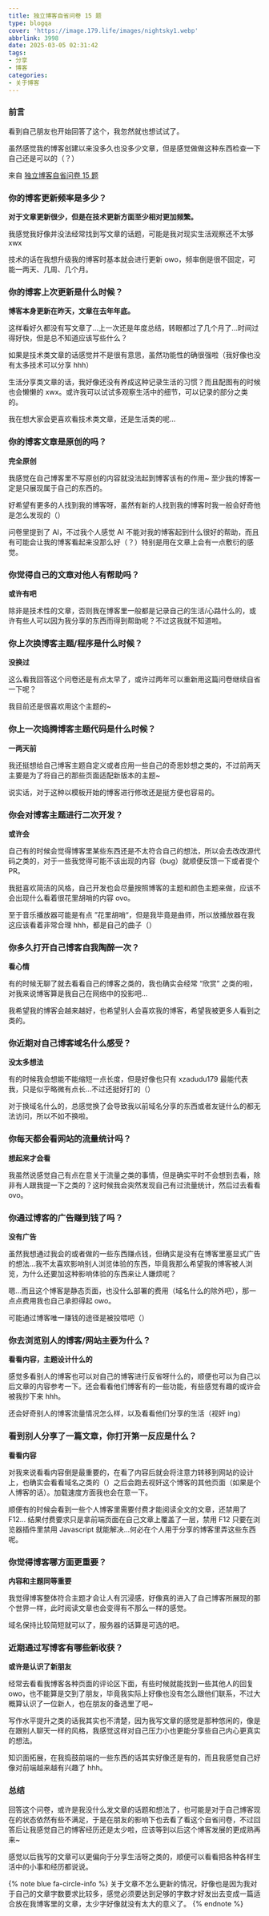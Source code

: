 ```yaml
---
title: 独立博客自省问卷 15 题
type: blogqa
cover: 'https://image.179.life/images/nightsky1.webp'
abbrlink: 3998
date: 2025-03-05 02:31:42
tags:
- 分享
- 博客
categories:
- 关于博客
---
```


### 前言

看到自己朋友也开始回答了这个，我忽然就也想试试了。

虽然感觉我的博客创建以来没多久也没多少文章，但是感觉做做这种东西检查一下自己还是可以的（？）

来自 [独立博客自省问卷 15 题](https://yayu.net/4626.html)

### 你的博客更新频率是多少？

<strong style="color: var(--primary-color)">对于文章更新很少，但是在技术更新方面至少相对更加频繁。</strong>

我感觉我好像并没法经常找到写文章的话题，可能是我对现实生活观察还不太够 xwx

技术的话在我想升级我的博客时基本就会进行更新 owo，频率倒是很不固定，可能一两天、几周、几个月。

### 你的博客上次更新是什么时候？

<strong style="color: var(--primary-color)">博客本身更新在昨天，文章在去年年底。</strong>

这样看好久都没有写文章了...上一次还是年度总结，转眼都过了几个月了...时间过得好快，但是总不知道应该写些什么？

如果是技术类文章的话感觉并不是很有意思，虽然功能性的确很强啦（我好像也没有太多技术可以分享 hhh）

生活分享类文章的话，我好像还没有养成这种记录生活的习惯？而且配图有的时候也会懒懒的 xwx。或许我可以试试多观察生活中的细节，可以记录的部分之类的。

我在想大家会更喜欢看技术类文章，还是生活类的呢...

### 你的博客文章是原创的吗？

<strong style="color: var(--primary-color)">完全原创</strong>

我感觉在自己博客里不写原创的内容就没法起到博客该有的作用~ 至少我的博客一定是只展现属于自己的东西的。

好希望有更多的人找到我的博客呀，虽然有新的人找到我的博客时我一般会好奇他是怎么发现的（）

问卷里提到了 AI，不过我个人感觉 AI 不能对我的博客起到什么很好的帮助，而且有可能会让我的博客看起来没那么好（？）特别是用在文章上会有一点敷衍的感觉。

### 你觉得自己的文章对他人有帮助吗？

<strong style="color: var(--primary-color)">或许有吧</strong>

除非是技术性的文章，否则我在博客里一般都是记录自己的生活/心路什么的，或许有些人可以因为我分享的东西而得到帮助呢？不过这我就不知道啦。

### 你上次换博客主题/程序是什么时候？

<strong style="color: var(--primary-color)">没换过</strong>

这么看我回答这个问卷还是有点太早了，或许过两年可以重新用这篇问卷继续自省一下呢？

我目前还是很喜欢用这个主题的~

### 你上一次捣腾博客主题代码是什么时候？

<strong style="color: var(--primary-color)">一两天前</strong>

我还挺想给自己博客主题自定义或者应用一些自己的奇思妙想之类的，不过前两天主要是为了将自己的那些页面适配新版本的主题~

说实话，对于这种以模板开始的博客进行修改还是挺方便也容易的。

### 你会对博客主题进行二次开发？

<strong style="color: var(--primary-color)">或许会</strong>

自己有的时候会觉得博客里某些东西还是不太符合自己的想法，所以会去改改源代码之类的，对于一些我觉得可能不该出现的内容（bug）就顺便反馈一下或者提个 PR。

我挺喜欢简洁的风格，自己开发也会尽量按照博客的主题和颜色主题来做，应该不会出现什么看着很花里胡哨的内容 ovo。

至于音乐播放器可能是有点 ”花里胡哨“，但是我毕竟是曲师，所以放播放器在我这应该看着非常合理 hhh，都是自己的曲子（）

### 你多久打开自己博客自我陶醉一次？

<strong style="color: var(--primary-color)">看心情</strong>

有的时候无聊了就去看看自己的博客之类的，我也确实会经常 “欣赏” 之类的啦，对我来说博客算是我自己在网络中的投影吧...

我希望我的博客会越来越好，也希望别人会喜欢我的博客，希望我被更多人看到之类的。

### 你近期对自己博客域名什么感受？

<strong style="color: var(--primary-color)">没太多想法</strong>

有的时候我会想能不能缩短一点长度，但是好像也只有 xzadudu179 最能代表我，只是似乎略微有点长...不过还挺好打的（）

对于换域名什么的，总感觉换了会导致我以前域名分享的东西或者友链什么的都无法访问，所以不如不换啦。

### 你每天都会看网站的流量统计吗？

<strong style="color: var(--primary-color)">想起来才会看</strong>

我虽然说感觉自己有点在意关于流量之类的事情，但是确实平时不会想到去看，除非有人跟我提一下之类的？这时候我会突然发现自己有过流量统计，然后过去看看 ovo。

### 你通过博客的广告赚到钱了吗？

<strong style="color: var(--primary-color)">没有广告</strong>

虽然我想通过我会的或者做的一些东西赚点钱，但确实是没有在博客里塞显式广告的想法...我不太喜欢影响别人浏览体验的东西，毕竟我那么希望我的博客被人浏览，为什么还要加这种影响体验的东西来让人嫌烦呢？

嗯...而且这个博客是静态页面，也没什么部署的费用（域名什么的除外吧），那一点点费用我也自己承担得起 owo。

可能通过博客唯一赚钱的途径是被投喂吧（）

### 你去浏览别人的博客/网站主要为什么？

<strong style="color: var(--primary-color)">看看内容，主题设计什么的</strong>

感觉多看别人的博客也可以对自己的博客进行反省呀什么的，顺便也可以为自己以后文章的内容参考一下。还会看看他们博客有的一些功能，有些感觉有趣的或许会被我抄下来 hhh。

还会好奇别人的博客流量情况怎么样，以及看看他们分享的生活（视奸 ing）

### 看到别人分享了一篇文章，你打开第一反应是什么？

<strong style="color: var(--primary-color)">看看内容</strong>

对我来说看看内容倒是最重要的，在看了内容后就会将注意力转移到网站的设计上，也确实会看看域名之类的（）之后会跑去视奸这个博客的其他页面（如果是个人博客的话）。加载速度方面我也会在意一下。

顺便有的时候会看到一些个人博客里需要付费才能阅读全文的文章，还禁用了 F12... 结果付费要求只是拿前端页面在自己文章上覆盖了一层，禁用 F12 只要在浏览器插件里禁用 Javascript 就能解决...何必在个人用于分享的博客里弄这些东西呢。

### 你觉得博客哪方面更重要？

<strong style="color: var(--primary-color)">内容和主题同等重要</strong>

我觉得博客整体符合主题才会让人有沉浸感，好像真的进入了自己博客所展现的那个世界一样，此时阅读文章也会变得有不那么一样的感觉。

域名保持比较简短就可以了，服务器的话算是可选的吧。

### 近期通过写博客有哪些新收获？

<strong style="color: var(--primary-color)">或许是认识了新朋友</strong>

经常去看看我博客各种页面的评论区下面，有些时候就能找到一些其他人的回复 owo，也不能算是交到了朋友，毕竟我实际上好像也没有怎么跟他们联系，不过大概算认识了一位新人，也在朋友的备选里了吧~

写作水平提升之类的话我其实也不清楚，因为我写文章的感觉是那种悠闲的，像是在跟别人聊天一样的风格，我感觉这样对自己压力小也更能分享些自己内心更真实的想法。

知识面拓展，在我捣鼓前端的一些东西的话其实好像还是有的，而且我感觉自己好像对前端越来越有兴趣了 hhh。

### 总结

回答这个问卷，或许是我没什么发文章的话题和想法了，也可能是对于自己博客现在的状态依然有些不满足，于是在朋友的影响下也去看了看这个自省问卷，不过回答后让我感觉自己的博客经历还是太少啦，应该等到以后这个博客发展的更成熟再来~

感觉以后我写的文章可以更偏向于分享生活呀之类的，顺便可以看看把各种各样生活中的小事和经历都说说。

{% note blue fa-circle-info %}
关于文章不怎么更新的情况，好像也是因为我对于自己的文章字数要求比较多，感觉必须要达到足够的字数才好发出去变成一篇适合放在我博客里的文章，太少字好像就没有太大的意义了。
{% endnote %}